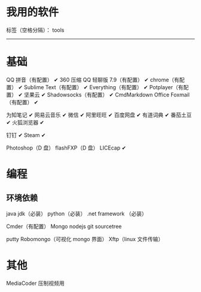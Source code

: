 # 我用的软件

标签（空格分隔）： tools

---

# 基础

QQ 拼音（有配置） ✔
360 压缩
QQ 轻聊版 7.9（有配置） ✔
chrome（有配置） ✔
Sublime Text（有配置） ✔
Everything（有配置） ✔
Potplayer（有配置） ✔
坚果云 ✔
Shadowsocks（有配置） ✔
CmdMarkdown
Office
Foxmail（有配置） ✔

为知笔记 ✔
网易云音乐 ✔
微信 ✔
阿里旺旺 ✔
百度网盘 ✔
有道词典 ✔
番茄土豆 ✔
火狐浏览器 ✔

钉钉 ✔
Steam ✔

Photoshop（D 盘）
flashFXP（D 盘）
LICEcap ✔

# 编程

## 环境依赖

java jdk（必装）
python（必装）
.net framework （必装）

Cmder（有配置）
Mongo
nodejs
git
sourcetree

putty
Robomongo（可视化 mongo 界面）
Xftp（linux 文件传输）

# 其他

MediaCoder 压制视频用
